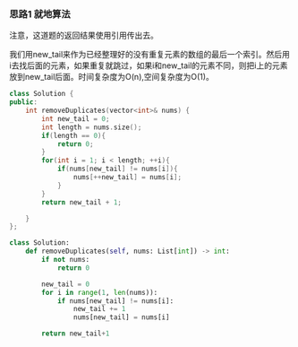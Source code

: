 ### 思路1 就地算法

注意，这道题的返回结果使用引用传出去。

我们用new_tail来作为已经整理好的没有重复元素的数组的最后一个索引。然后用i去找后面的元素，如果重复就跳过，如果i和new_tail的元素不同，则把i上的元素放到new_tail后面。时间复杂度为O(n),空间复杂度为O(1)。

```cpp
class Solution {
public:
    int removeDuplicates(vector<int>& nums) {
        int new_tail = 0;
        int length = nums.size();
        if(length == 0){
            return 0;
        }
        for(int i = 1; i < length; ++i){
            if(nums[new_tail] != nums[i]){
                nums[++new_tail] = nums[i];
            }
        }
        return new_tail + 1;

    }
};
```

```python
class Solution:
    def removeDuplicates(self, nums: List[int]) -> int:
        if not nums:
            return 0

        new_tail = 0
        for i in range(1, len(nums)):
            if nums[new_tail] != nums[i]:
                new_tail += 1
                nums[new_tail] = nums[i]

        return new_tail+1
```